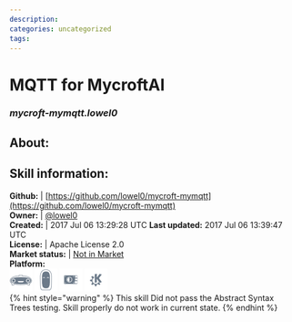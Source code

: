 ```yaml
--- 
description: 
categories: uncategorized   
tags:   
---
```


# MQTT for MycroftAI  
### _mycroft-mymqtt.lowel0_  
## About:  


## Skill information:  
**Github:** | [https://github.com/lowel0/mycroft-mymqtt](https://github.com/lowel0/mycroft-mymqtt)  
**Owner:** | [@lowel0](https://github.com/lowel0)  
**Created:** | 2017 Jul 06 13:29:28 UTC  **Last updated:** 2017 Jul 06 13:39:47 UTC  
**License:** | Apache License 2.0  
**Market status:** | [Not in Market](https://market.mycroft.ai/skill/)  
**Platform:**  
 ![](../.gitbook/assets/mark-1-icon.png)  ![](../.gitbook/assets/mark-2-icon.png)  ![](../.gitbook/assets/picroft-icon.png)  ![](../.gitbook/assets/kde.png)   
{% hint style="warning" %}
This skill Did not pass the Abstract Syntax Trees testing. Skill properly do not work in current state.
{% endhint %}
